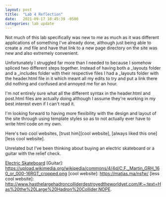 ```yaml
---
layout: post
title:  "Lab 4 Reflection"
date:   2021-09-17 10:45:39 -0500
categories: lab update
---
```


  Not much of this lab specifically was new to me as much as it was different applications of something I've already
done, although just being able to create a .md file and have that link to a new page directory on the site was new and
also extremely convenient.

  Unfortunately I struggled far more than I needed to because I somehow spliced two different steps together. Instead of
having both a _layouts folder and a _includes folder with their respective files I had a _layouts folder with the header.html
file in it which meant all my edits to try and put a link there did nothing and confused and annoyed me for an hour.

  I'm not entirely sure what all the different syntax in the header.html and post.html files are actually doing although
I assume they're working in my best interest even if I can't read it.

  I'm looking forward to having more flexibility with the design and layout of the site through using template styles
so as to not actually ever have to write html code on my own.

  Here's two cool websites, [trust him][cool website], [always liked this one][less cool website].

  Unrelated but I've been thinking about buying an electric skateboard or a guitar with the relief check.

[Electric Skateboard](https://upload.wikimedia.org/wikipedia/commons/f/fa/Electric_Skateboard.png)
[Guitar]: https://upload.wikimedia.org/wikipedia/commons/4/4d/C.F._Martin_GRH_160_or_000-16RGT_cropped.png
[cool website]: https://matias.ma/nsfw/
[less cool website]: http://www.hasthelargehadroncolliderdestroyedtheworldyet.com/#:~:text=Has%20the%20Large%20Hadron%20Collider,NOPE.
